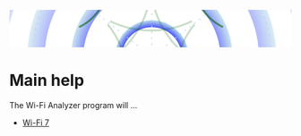﻿![Quick Overview](../HelpImages/Help_Header.png)

# Main help

The Wi-Fi Analyzer program will ...

* [Wi-Fi 7](WiFi7.md)
